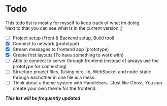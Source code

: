 # Todo
This todo list is mostly for myself to keep track of what im doing. <br/> Next to that you can see what is in the current version ;)

- [ ] Project setup (Front & Backend setup, Build tool)
- [X] Connect to network (prototype)
- [X] Stream messages to frontend app (prototype)
- [X] Create first layouts (To have something to work with)
- [ ] Able to connect to server through frontend (instead of always use the prototype for connecting)
- [ ] Structure project files. (Using nirc-lib, WebSocket and node-static through eachother in one file is a mess.
- [ ] Think about a theme system with Handlebars. (Just like Ghost. You can create your own theme for the frontend.

***This list will be frequently updated***
